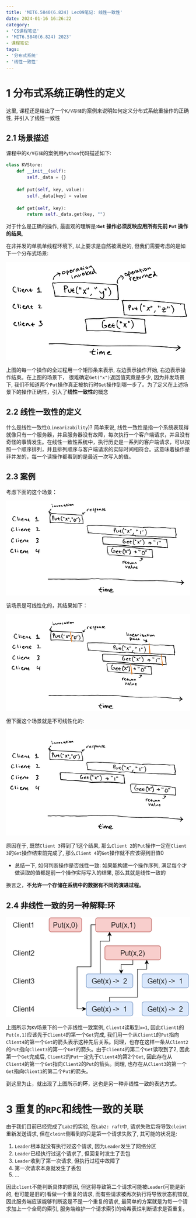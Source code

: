 ```yaml
---
title: 'MIT6.5840(6.824) Lec09笔记: 线性一致性'
date: 2024-01-16 16:26:22
category: 
- 'CS课程笔记'
- 'MIT6.5840(6.824) 2023'
- 课程笔记
tags:
- '分布式系统'
- '线性一致性'
---
```


# 1 分布式系统正确性的定义
这里, 课程还是给出了一个`K/V存储`的案例来说明如何定义分布式系统重操作的正确性, 并引入了线性一致性
## 2.1 场景描述
课程中的`K/V存储`的案例用`Python`代码描述如下:
```python
class KVStore:
    def __init__(self):
        self._data = {}

    def put(self, key, value):
        self._data[key] = value

    def get(self, key):
        return self._data.get(key, "")
```

对于什么是正确的操作, 最直观的理解是:**`Get` 操作必须反映应用所有先前 `Put` 操作的结果**, 

在非并发的单机单线程环境下, 以上要求是自然被满足的, 但我们需要考虑的是如下一个分布式场景:

![Lec09-KV-case1](Lec09-KV-case1.png)

上图的每一个操作的全过程用一个矩形条来表示, 左边表示操作开始, 右边表示操作结束。在上图的场景下， 很难确定`Get("x")`返回值究竟是多少, 因为并发场景下, 我们不知道两个`Put`操作真正被执行时`Get`操作到哪一步了。为了定义在上述场景下的操作正确性，引入了**线性一致性**的概念

## 2.2 线性一致性的定义
什么是线性一致性(`Linearizability`)? 简单来说, 线性一致性是指一个系统表现得就像只有一个服务器，并且服务器没有故障，每次执行一个客户端请求，并且没有奇怪的事情发生。在线性一致性系统中，执行历史是一系列的客户端请求，可以按照一个顺序排列，并且排列顺序与客户端请求的实际时间相符合。这意味着操作是非并发的，每一个读操作都看到的是最近一次写入的值。

## 2.3 案例
考虑下面的这个场景：

![Lec09-KV-case2](Lec09-KV-case2.png)

该场景是可线性化的，其结果如下：

![Lec09-KV-case3](Lec09-KV-case3.png)

但下面这个场景就是不可线性化的:

![Lec09-KV-case4](Lec09-KV-case4.png)

原因在于, 既然`Client 3`得到了1这个结果, 那么`Client 2`的`Put`操作一定在`Client 3`的`Get`操作结束前完成了, 那么`Client 4`的`Get`操作就不应该得到旧值0

- 总结一下, 如何判断操作是否线性一致:
如果能构建一个操作序列, 满足每个才做读取的值都是前一个操作实际写入的结果, 那么其就是线性一致的

换言之，**不允许一个存储在系统中的数据有不同的演进过程。**

## 2.4 非线性一致的另一种解释:环

![Lec09-ring](../../images/Lec09-Ring.png)

上图所示为`KV`场景下的一个非线性一致案例, `Client4`读取到`x=1`, 因此`Client1`的`Put(x,1)`应该先于`Client4`的第一个`Get`完成, 我们用一个从`Client1`的`Put`指向`Client4`的第一个`Get`的箭头表示这种先后关系。同理，也存在这样一条从`Client2`的`Put`指向`Client3`的第一个`Get`的箭头。由于`Client4`的第二个`Get`读取到了2, 因此第一个`Get`完成后, `Client2`的`Put`一定先于`Client4`的第2个`Get`, 因此存在从`Client4`的第一个`Get`指向`Client2`的`Put`的箭头。同理, 也存在从`Client3`的第一个`Get`指向`Client1`的第二个`Put`的箭头。

到这里为止，就出现了上图所示的**环**，这也是另一种非线性一致的表达方式。

# 3 重复的`RPC`和线性一致的关联
由于我们目前已经完成了`Lab2`的实验, 在`Lab2: raft`中, 请求失败后将导致`cleint`重新发送请求, 但在`cleint`侧看到的只是第一个请求失败了, 其可能的状况是:
1. `Leader`根本就没有执行过这个请求, 因为`Leader`发生了网络分区
2. `Leader`已经执行过这个请求了, 但回复时发生了丢包
3. `Leader`收到了第一次请求, 但执行过程中故障了
4. 第一次请求本身就发生了丢包
5. ...

因此`client`不能判断具体的原因, 但这将导致第二个请求可能被`Leader`(可能是新的, 也可能是旧的)看做一个重复的请求, 而有些请求被再次执行将导致状态机错误, 因此服务端应该能够判断这是不是一个重复的请求, 最简单的方案就是为每一个请求加上一个全局的索引, 服务端维护一个请求索引的哈希表烂判断请求是否重复。